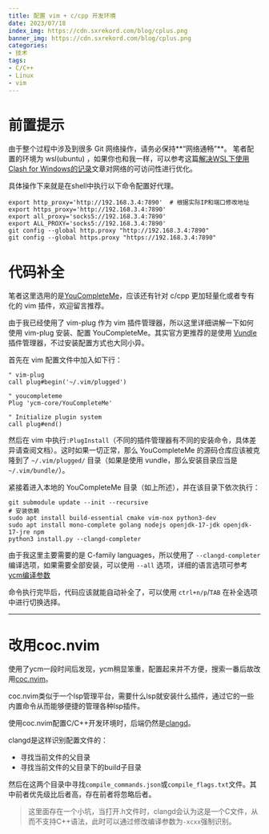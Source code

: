 ```yaml
---
title: 配置 vim + c/cpp 开发环境
date: 2023/07/18
index_img: https://cdn.sxrekord.com/blog/cplus.png
banner_img: https://cdn.sxrekord.com/blog/cplus.png
categories:
- 技术
tags:
- C/C++
- Linux
- vim
---
```


# 前置提示
由于整个过程中涉及到很多 Git 网络操作，请务必保持**“网络通畅”**。
笔者配置的环境为 wsl(ubuntu) ，如果你也和我一样，可以参考这篇[解决WSL下使用Clash for Windows的记录](https://zhuanlan.zhihu.com/p/451198301)文章对网络的可访问性进行优化。

具体操作下来就是在shell中执行以下命令配置好代理。

```shell
export http_proxy='http://192.168.3.4:7890'  # 根据实际IP和端口修改地址
export https_proxy='http://192.168.3.4:7890'
export all_proxy='socks5://192.168.3.4:7890'
export ALL_PROXY='socks5://192.168.3.4:7890'
git config --global http.proxy "http://192.168.3.4:7890"
git config --global https.proxy "https://192.168.3.4:7890"
```

# 代码补全
笔者这里选用的是[YouCompleteMe](https://github.com/ycm-core/YouCompleteMe)，应该还有针对 c/cpp 更加轻量化或者专有化的 vim 插件，欢迎留言推荐。

由于我已经使用了 vim-plug 作为 vim 插件管理器，所以这里详细讲解一下如何使用 vim-plug 安装、配置 YouCompleteMe。其实官方更推荐的是使用 [Vundle](https://github.com/VundleVim/Vundle.vim) 插件管理器，不过安装配置方式也大同小异。

首先在 vim 配置文件中加入如下行：

```vim
" vim-plug
call plug#begin('~/.vim/plugged')

" youcompleteme
Plug 'ycm-core/YouCompleteMe'

" Initialize plugin system
call plug#end()
```

然后在 vim 中执行`:PlugInstall`（不同的插件管理器有不同的安装命令，具体差异请查阅文档）。这时如果一切正常，那么 YouCompleteMe 的源码仓库应该被克隆到了 `~/.vim/plugged/` 目录（如果是使用 vundle，那么安装目录应当是 `~/.vim/bundle/`）。

紧接着进入本地的 YouCompleteMe 目录（如上所述），并在该目录下依次执行：

```shell
git submodule update --init --recursive
# 安装依赖
sudo apt install build-essential cmake vim-nox python3-dev
sudo apt install mono-complete golang nodejs openjdk-17-jdk openjdk-17-jre npm
python3 install.py --clangd-completer
```

由于我这里主要需要的是 C-family languages，所以使用了 `--clangd-completer` 编译选项，如果需要全部安装，可以使用 `--all` 选项，详细的语言选项可参考[ycm编译参数](https://github.com/ycm-core/YouCompleteMe#c-family-semantic-completion:~:text=YouCompleteMe%0A./install.py-,The%20following%20additional%20language%20support%20options%20are%20available%3A,-C%23%20support%3A%20install)

命令执行完毕后，代码应该就能自动补全了，可以使用 `ctrl+n/p`/`TAB` 在补全选项中进行切换选择。

---

# 改用coc.nvim
使用了ycm一段时间后发现，ycm稍显笨重，配置起来并不方便，搜索一番后故改用[coc.nvim](https://github.com/neoclide/coc.nvim)。

coc.nvim类似于一个lsp管理平台，需要什么lsp就安装什么插件，通过它的一些内置命令从而能够便捷的管理各种lsp插件。

使用coc.nvim配置C/C++开发环境时，后端仍然是[clangd](https://clangd.llvm.org/)。

clangd是这样识别配置文件的：
- 寻找当前文件的父目录
- 寻找当前文件的父目录下的build子目录

然后在这两个目录中寻找`compile_commands.json`或`compile_flags.txt`文件。其中前者优先级比后者高，存在前者将忽略后者。
> 这里面存在一个小坑，当打开.h文件时，clangd会认为这是一个C文件，从而不支持C++语法，此时可以通过修改编译参数为`-xcxx`强制识别。
